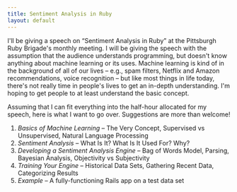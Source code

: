 ```yaml
---
title: Sentiment Analysis in Ruby
layout: default
---
```

I'll be giving a speech on “Sentiment Analysis in Ruby” at the Pittsburgh Ruby Brigade's monthly meeting.  I will be giving the speech with the assumption that the audience understands programming, but doesn't know anything about machine learning or its uses. Machine learning is kind of in the background of all of our lives – e.g., spam filters, Netflix and Amazon recommendations, voice recognition – but like most things in life today, there's not really time in people's lives to get an in-depth understanding.  I'm hoping to get people to at least understand the basic concept.

Assuming that I can fit everything into the half-hour allocated for my speech, here is what I want to go over.  Suggestions are more than welcome!

1. _Basics of Machine Learning_ – The Very Concept, Supervised vs Unsupervised, Natural Language Processing
2. _Sentiment Analysis_ – What Is It?  What Is It Used For?  Why?
3. _Developing a Sentiment Analysis Engine_ – Bag of Words Model, Parsing, Bayesian Analysis, Objectivity vs Subjectivity
4. _Training Your Engine_ – Historical Data Sets, Gathering Recent Data, Categorizing Results
5. _Example_ – A fully-functioning Rails app on a test data set